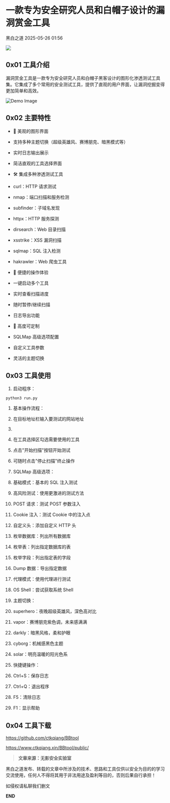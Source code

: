 #  一款专为安全研究人员和白帽子设计的漏洞赏金工具   
 黑白之道   2025-05-26 01:56  
  
![](https://mmbiz.qpic.cn/mmbiz_gif/3xxicXNlTXLicwgPqvK8QgwnCr09iaSllrsXJLMkThiaHibEntZKkJiaicEd4ibWQxyn3gtAWbyGqtHVb0qqsHFC9jW3oQ/640?wx_fmt=gif "")  
  
## 0x01 工具介绍  
  
漏洞赏金工具是一款专为安全研究人员和白帽子黑客设计的图形化渗透测试工具集。它集成了多个常用的安全测试工具，提供了直观的用户界面，让漏洞挖掘变得更加简单和高效。  
  
![Demo Image](https://mmbiz.qpic.cn/mmbiz_jpg/awCdqJkJFET0bQAfacm5Xiax4kPrUUsgrlXI9BR9a6Rfu1pFrBDlNJrn6VqUGCd2tpkib68CtPia8ZTZBseAooicsA/640?wx_fmt=jpeg&watermark=1&tp=wxpic&wxfrom=5&wx_lazy=1 "")  
## 0x02 主要特性  
- 🎨 美观的图形界面  
  
- 支持多种主题切换（超级英雄风、赛博朋克、暗黑模式等）  
  
- 实时日志输出展示  
  
- 简洁直观的工具选择界面  
  
- 🛠️ 集成多种渗透测试工具  
  
- curl：HTTP 请求测试  
  
- nmap：端口扫描和服务检测  
  
- subfinder：子域名发现  
  
- httpx：HTTP 服务探测  
  
- dirsearch：Web 目录扫描  
  
- xsstrike：XSS 漏洞扫描  
  
- sqlmap：SQL 注入检测  
  
- hakrawler：Web 爬虫工具  
  
- 🚀 便捷的操作体验  
  
- 一键启动多个工具  
  
- 实时查看扫描进度  
  
- 随时暂停/继续扫描  
  
- 日志导出功能  
  
- 🔧 高度可定制  
  
- SQLMap 高级选项配置  
  
- 自定义工具参数  
  
- 灵活的主题切换  
  
## 0x03 工具使用  
1. 启动程序：  
  
```
python3 run.py
```  
1. 基本操作流程：  
  
1. 在目标地址栏输入要测试的网站地址  
  
1.   
1. 在工具选择区勾选需要使用的工具  
  
1. 点击"开始扫描"按钮开始测试  
  
1. 可随时点击"停止扫描"终止操作  
  
1. SQLMap 高级选项：  
  
1. 基础模式：基本的 SQL 注入测试  
  
1. 高风险测试：使用更激进的测试方法  
  
1. POST 请求：测试 POST 参数注入  
  
1. Cookie 注入：测试 Cookie 中的注入点  
  
1. 自定义头：添加自定义 HTTP 头  
  
1. 枚举数据库：列出所有数据库  
  
1. 枚举表：列出指定数据库的表  
  
1. 枚举字段：列出指定表的字段  
  
1. Dump 数据：导出指定数据  
  
1. 代理模式：使用代理进行测试  
  
1. OS Shell：尝试获取系统 Shell  
  
1. 主题切换：  
  
1. superhero：夜晚超级英雄风，深色高对比  
  
1. vapor：赛博朋克紫色调，未来感满满  
  
1. darkly：暗黑风格，柔和护眼  
  
1. cyborg：机械感黑色主题  
  
1. solar：明亮温暖的阳光色系  
  
1. 快捷键操作：  
  
1. Ctrl+S：保存日志  
  
1. Ctrl+Q：退出程序  
  
1. F5：清除日志  
  
1. F1：显示帮助  
  
  
## 0x04 工具下载  
  
https://github.com/ctkqiang/BBtool  
  
https://www.ctkqiang.xin/BBtool/public/  
  
  
> **文章来源：无影安全实验室**  
  
  
  
黑白之道发布、转载的文章中所涉及的技术、思路和工具仅供以安全为目的的学习交流使用，任何人不得将其用于非法用途及盈利等目的，否则后果自行承担！  
  
如侵权请私聊我们删文  
  
  
**END**  
  
  

